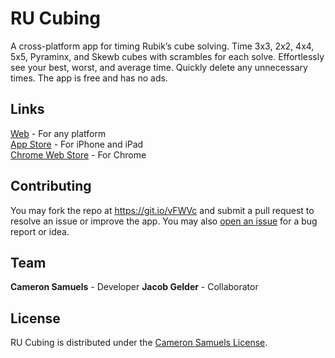 # RU Cubing
A cross-platform app for timing Rubik’s cube solving.
Time 3x3, 2x2, 4x4, 5x5, Pyraminx, and Skewb cubes with scrambles for each solve.
Effortlessly see your best, worst, and average time.
Quickly delete any unnecessary times.
The app is free and has no ads.

## Links
[Web](https://git.io/vpC2l) - For any platform
<br>[App Store](https://goo.gl/ezXuJG) - For iPhone and iPad
<br>[Chrome Web Store](https://goo.gl/4UXfwC) - For Chrome

## Contributing
You may fork the repo at <https://git.io/vFWVc> and submit a pull request to resolve an issue or improve the app.
You may also [open an issue](https://git.io/vFWV3) for a bug report or idea.

## Team
**Cameron Samuels** - Developer
**Jacob Gelder** - Collaborator

## License
RU Cubing is distributed under the [Cameron Samuels License](LICENSE).
